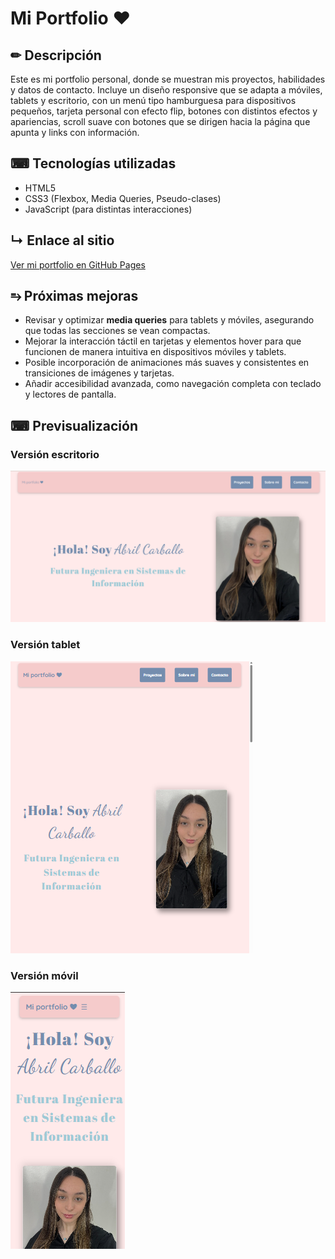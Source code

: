 # Mi Portfolio ❤

## ✏ Descripción 
Este es mi portfolio personal, donde se muestran mis proyectos, habilidades y datos de contacto. Incluye un diseño responsive que se adapta a móviles, tablets y escritorio, con un menú tipo hamburguesa para dispositivos pequeños, tarjeta personal con efecto flip, botones con distintos efectos y apariencias, scroll suave con botones que se dirigen hacia la página que apunta y links con información.

## ⌨ Tecnologías utilizadas 
- HTML5
- CSS3 (Flexbox, Media Queries, Pseudo-clases)
- JavaScript (para distintas interacciones)

## ↳ Enlace al sitio
[Ver mi portfolio en GitHub Pages](https://abril-carballo.github.io/portfolio-abril-carballo/)

## ⥱ Próximas mejoras 

- Revisar y optimizar **media queries** para tablets y móviles, asegurando que todas las secciones se vean compactas.  
- Mejorar la interacción táctil en tarjetas y elementos hover para que funcionen de manera intuitiva en dispositivos móviles y tablets.  
- Posible incorporación de animaciones más suaves y consistentes en transiciones de imágenes y tarjetas.  
- Añadir accesibilidad avanzada, como navegación completa con teclado y lectores de pantalla.

## ⌨ Previsualización

### Versión escritorio
![Escritorio](img/pc.png)

### Versión tablet
![Tablet](img/tablet.png)

### Versión móvil
![Móvil](img/telefono.png)
